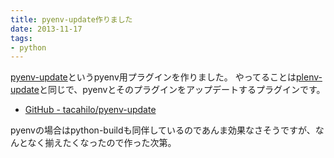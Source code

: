 ```yaml
---
title: pyenv-update作りました
date: 2013-11-17
tags:
- python
---
```

[pyenv-update](https://github.com/tacahilo/pyenv-update)というpyenv用プラグインを作りました。
やってることは[plenv-update](https://github.com/tacahilo/plenv-update)と同じで、pyenvとそのプラグインをアップデートするプラグインです。

* [GitHub - tacahilo/pyenv-update](https://github.com/tacahilo/pyenv-update)

pyenvの場合はpython-buildも同伴しているのであんま効果なさそうですが、なんとなく揃えたくなったので作った次第。
